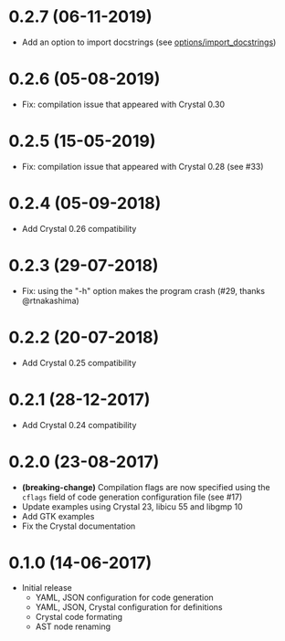 # 0.2.7 (06-11-2019)
- Add an option to import docstrings (see [options/import_docstrings](SPECS.md))

# 0.2.6 (05-08-2019)
- Fix: compilation issue that appeared with Crystal 0.30

# 0.2.5 (15-05-2019)
- Fix: compilation issue that appeared with Crystal 0.28 (see #33)

# 0.2.4 (05-09-2018)
- Add Crystal 0.26 compatibility

# 0.2.3 (29-07-2018)
- Fix: using the "-h" option makes the program crash (#29, thanks @rtnakashima)

# 0.2.2 (20-07-2018)
- Add Crystal 0.25 compatibility

# 0.2.1 (28-12-2017)
- Add Crystal 0.24 compatibility

# 0.2.0 (23-08-2017)
- **(breaking-change)** Compilation flags are now specified using the
  `cflags` field of code generation configuration file (see #17)
- Update examples using Crystal 23, libicu 55 and libgmp 10
- Add GTK examples
- Fix the Crystal documentation

# 0.1.0 (14-06-2017)
- Initial release
  - YAML, JSON configuration for code generation
  - YAML, JSON, Crystal configuration for definitions
  - Crystal code formating
  - AST node renaming
